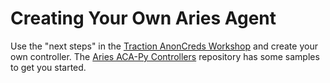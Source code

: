 # Creating Your Own Aries Agent

Use the "next steps" in the [Traction AnonCreds Workshop] and create your own
controller. The [Aries ACA-Py Controllers] repository has some samples to get
you started.

[Traction AnonCreds Workshop]: https://github.com/bcgov/traction/blob/0.12.0/docs/traction-anoncreds-workshop.md
[Aries ACA-Py Controllers]: https://github.com/hyperledger/aries-acapy-controllers

